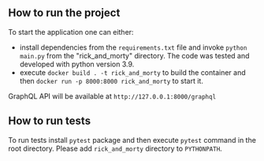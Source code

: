 ## How to run the project
To start the application one can either:
* install dependencies from the `requirements.txt` file and invoke `python main.py` from the "rick_and_morty" directory.
The code was tested and developed with python version 3.9.
* execute `docker build . -t rick_and_morty` to build the container and then `docker run -p 8000:8000 rick_and_morty` 
to start it.

GraphQL API will be available at `http://127.0.0.1:8000/graphql`

## How to run tests
To run tests install `pytest` package and then execute `pytest` command in the root directory. Please add 
`rick_and_morty` directory to `PYTHONPATH`.